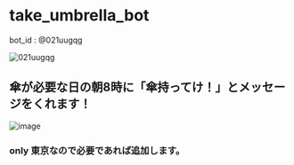 # take_umbrella_bot

bot_id : @021uugqg

![021uugqg](https://github.com/raimirarara/take_umbrella_bot/assets/68259235/b00f895f-7e23-48a1-bb77-2cac395d6f0e)


## 傘が必要な日の朝8時に「傘持ってけ！」とメッセージをくれます！
![image](https://github.com/raimirarara/take_umbrella_bot/assets/68259235/bcef472c-5736-497d-8439-95394c3957b9)


### only 東京なので必要であれば追加します。
